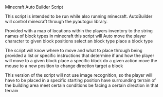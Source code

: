 Minecraft Auto Builder Script

This script is intended to be run while also running minecraft.
AutoBuilder will control minecraft through the pyautogui library.

Provided with a map of locations within the players inventory to the string names of block types in minecraft this script will
    Auto move the player character to given block positions
    select an block type
    place a block type

The script will know where to move and what to place through being provided a list or specific instructions that determine if and how the player will
    move to a given block
    place a specific block
    do a given action
    move the mouse to a new position to
        change direction
        target a block

This version of the script will not use image recognition, so the player will have to
    be placed in a specific starting position
    have surrounding terrain of the building area meet certain conditions
    be facing a certain direction in that terrain
    